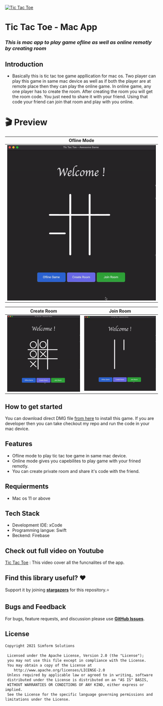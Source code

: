 [![Tic Tac Toe](https://media4.giphy.com/media/13Nc3xlO1kGg3S/giphy.gif)](https://www.youtube.com/watch?v=yhjhjOLPDrw)

# Tic Tac Toe - Mac App
### _This is mac app to play game ofline as well as online remotly by creating room_

## Introduction
- Basically this is tic tac toe game appllication for mac os. Two player can play this game in same mac device as well as if both the player are at remote place then they can play the online game. In online game, any one player has to create the room. After creating the room you will get the room code. You just need to share it with your friend. Using that code your friend can join that room and play with you online.

# 🎬 Preview

| Ofline Mode |
|--|
| ![](https://github.com/Purvesh-Dodiya/macTicTacToe/blob/master/images/ofline.gif) |

| Create Room | Join Room |
|--|--|
| ![](https://github.com/Purvesh-Dodiya/macTicTacToe/blob/master/images/createRoom.gif) | ![](https://github.com/Purvesh-Dodiya/macTicTacToe/blob/master/images/joinRoom.gif) |
 
 
## How to get started
You can download direct DMG file [from here](https://drive.google.com/file/d/1niZlqK47lgY5aRy32vwSTv-vQTP6rZ-4/view?usp=sharing) to install this game. If you are developer then you can take checkout my repo and run the code in your mac device.

## Features
- Ofline mode to play tic tac toe game in same mac device.
- Online mode gives you capebilites to play game with your frined remotly.
- You can create private room and share it's code with the friend.

## Requierments
- Mac os 11 or above

## Tech Stack
- Development IDE: xCode
- Programming langue: Swift
- Beckend: Firebase
## Check out full video on Youtube
[Tic Tac Toe](https://www.youtube.com/watch?v=yhjhjOLPDrw) :  This video cover all the funcnalites of the app.

## Find this library useful? ❤️
Support it by joining __[stargazers]__ for this repository.⭐

## Bugs and Feedback
For bugs, feature requests, and discussion please use __[GitHub Issues]__.

## License
```
Copyright 2021 Simform Solutions

 Licensed under the Apache License, Version 2.0 (the "License");
 you may not use this file except in compliance with the License.
 You may obtain a copy of the License at
    http://www.apache.org/licenses/LICENSE-2.0
 Unless required by applicable law or agreed to in writing, software
 distributed under the License is distributed on an "AS IS" BASIS,
 WITHOUT WARRANTIES OR CONDITIONS OF ANY KIND, either express or implied.
 See the License for the specific language governing permissions and limitations under the License.
```

[//]: # (These are reference links used in the body of this note and get stripped out when the markdown processor does its job. There is no need to format nicely because it shouldn't be seen. Thanks SO - http://stackoverflow.com/questions/4823468/store-comments-in-markdown-syntax)
   [stargazers]: <https://github.com/Purvesh-Dodiya/macTicTacToe/stargazers>
   [GitHub Issues]: <https://github.com/Purvesh-Dodiya/macTicTacToe/issues>
